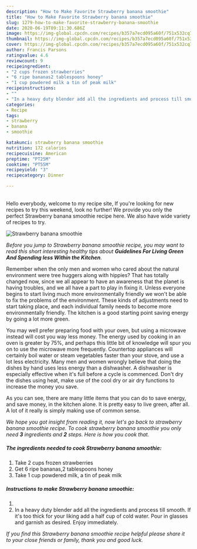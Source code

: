 ```yaml
---
description: "How to Make Favorite Strawberry banana smoothie"
title: "How to Make Favorite Strawberry banana smoothie"
slug: 1279-how-to-make-favorite-strawberry-banana-smoothie
date: 2020-06-19T09:11:30.686Z
image: https://img-global.cpcdn.com/recipes/b357a7ecd095a60f/751x532cq70/strawberry-banana-smoothie-recipe-main-photo.jpg
thumbnail: https://img-global.cpcdn.com/recipes/b357a7ecd095a60f/751x532cq70/strawberry-banana-smoothie-recipe-main-photo.jpg
cover: https://img-global.cpcdn.com/recipes/b357a7ecd095a60f/751x532cq70/strawberry-banana-smoothie-recipe-main-photo.jpg
author: Francis Parsons
ratingvalue: 4.6
reviewcount: 9
recipeingredient:
- "2 cups frozen strawberries"
- "6 ripe bananas2 tablespoons honey"
- "1 cup powdered milk a tin of peak milk"
recipeinstructions:
- ""
- "In a heavy duty blender add all the ingredients and process till smooth. If it&#39;s too thick for your liking add a half cup of cold water. Pour in glasses and garnish as desired. Enjoy immediately."
categories:
- Recipe
tags:
- strawberry
- banana
- smoothie

katakunci: strawberry banana smoothie 
nutrition: 172 calories
recipecuisine: American
preptime: "PT25M"
cooktime: "PT55M"
recipeyield: "3"
recipecategory: Dinner

---
```

<br>
Hello everybody, welcome to my recipe site, If you're looking for new recipes to try this weekend, look no further! We provide you only the perfect Strawberry banana smoothie recipe here. We also have wide variety of recipes to try.
<br>


![Strawberry banana smoothie](https://img-global.cpcdn.com/recipes/b357a7ecd095a60f/751x532cq70/strawberry-banana-smoothie-recipe-main-photo.jpg)

<i>Before you jump to Strawberry banana smoothie recipe, you may want to read this short interesting healthy tips about 
<strong>Guidelines For Living Green And Spending less Within the Kitchen</strong>.</i>
</br>

Remember when the only men and women who cared about the natural environment were tree huggers along with hippies? That has totally changed now, since we all appear to have an awareness that the planet is having troubles, and we all have a part to play in fixing it. Unless everyone begins to start living much more environmentally friendly we won't be able to fix the problems of the environment. These kinds of adjustments need to start taking place, and each individual family needs to become more environmentally friendly. The kitchen is a good starting point saving energy by going a lot more green.

You may well prefer preparing food with your oven, but using a microwave instead will cost you way less money. The energy used by cooking in an oven is greater by 75%, and perhaps this little bit of knowledge will spur you on to use the microwave more frequently. Countertop appliances will certainly boil water or steam vegetables faster than your stove, and use a lot less electricity. Many men and women wrongly believe that doing the dishes by hand uses less energy than a dishwasher. A dishwasher is especially effective when it's full before a cycle is commenced. Don't dry the dishes using heat, make use of the cool dry or air dry functions to increase the money you save.

As you can see, there are many little items that you can do to save energy, and save money, in the kitchen alone. It is pretty easy to live green, after all. A lot of it really is simply making use of common sense.


<i>We hope you got insight from reading it, now let's go back to strawberry banana smoothie recipe. To cook strawberry banana smoothie you only need <strong>3</strong> ingredients and <strong>2</strong> steps. Here is how you cook that.
</i>

##### The ingredients needed to cook Strawberry banana smoothie:

1. Take 2 cups frozen strawberries
1. Get 6 ripe bananas,2 tablespoons honey
1. Take 1 cup powdered milk, a tin of peak milk


##### Instructions to make Strawberry banana smoothie:

1. 
1. In a heavy duty blender add all the ingredients and process till smooth. If it&#39;s too thick for your liking add a half cup of cold water. Pour in glasses and garnish as desired. Enjoy immediately.


<i>If you find this Strawberry banana smoothie recipe helpful please share it to your close friends or family, thank you and good luck.</i>
